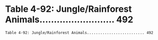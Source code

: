 # Table 4-92: Jungle/Rainforest Animals.......................... 492

```
Table 4-92: Jungle/Rainforest Animals.......................... 492

```

